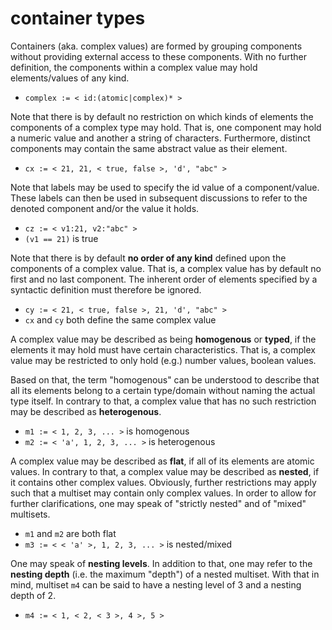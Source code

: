 
# container types

Containers (aka. complex values) are formed by grouping components without
providing external access to these components. With no further definition,
the components within a complex value may hold elements/values of any kind.

* `complex := < id:(atomic|complex)* >`

Note that there is by default no restriction on which kinds of elements the
components of a complex type may hold. That is, one component may hold a
numeric value and another a string of characters. Furthermore, distinct
components may contain the same abstract value as their element.

* `cx := < 21, 21, < true, false >, 'd', "abc" >`

Note that labels may be used to specify the id value of a component/value.
These labels can then be used in subsequent discussions to refer to the
denoted component and/or the value it holds.

* `cz := < v1:21, v2:"abc" >`
* `(v1 == 21)` is true

Note that there is by default **no order of any kind** defined upon the
components of a complex value. That is, a complex value has by default no first
and no last component. The inherent order of elements specified by a syntactic
definition must therefore be ignored.

* `cy := < 21, < true, false >, 21, 'd', "abc" >`
* `cx` and `cy` both define the same complex value

A complex value may be described as being **homogenous** or **typed**, if the
elements it may hold must have certain characteristics. That is, a complex
value may be restricted to only hold (e.g.) number values, boolean values.

Based on that, the term "homogenous" can be understood to describe that all
its elements belong to a certain type/domain without naming the actual type
itself. In contrary to that, a complex value that has no such restriction may
be described as **heterogenous**.

* `m1 := < 1, 2, 3, ... >` is homogenous
* `m2 := < 'a', 1, 2, 3, ... >` is heterogenous

A complex value may be described as **flat**, if all of its elements are atomic
values. In contrary to that, a complex value may be described as **nested**,
if it contains other complex values. Obviously, further restrictions may apply
such that a multiset may contain only complex values. In order to allow for
further clarifications, one may speak of "strictly nested" and of "mixed"
multisets.

* `m1` and `m2` are both flat
* `m3 := < < 'a' >, 1, 2, 3, ... >` is nested/mixed

One may speak of **nesting levels**. In addition to that, one may refer to the
**nesting depth** (i.e. the maximum "depth") of a nested multiset. With that
in mind, multiset `m4` can be said to have a nesting level of 3 and a nesting
depth of 2.

* `m4 := < 1, < 2, < 3 >, 4 >, 5 >`
